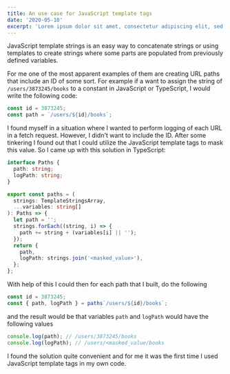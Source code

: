```yaml
---
title: An use case for JavaScript template tags
date: '2020-05-10'
excerpt: 'Lorem ipsum dolor sit amet, consectetur adipiscing elit, sed do eiusmod tempor incididunt ut labore et dolore magna aliqua. Praesent elementum facilisis leo vel fringilla est ullamcorper eget. At imperdiet dui accumsan sit amet nulla facilities morbi tempus.'
---
```


JavaScript template strings is an easy way to concatenate strings or using templates to create strings where some parts are populated from previously defined variables.

For me one of the most apparent examples of them are creating URL paths that include an ID of some sort. For example if a want to assign the string of `/users/3873245/books` to a constant in JavaScript or TypeScript, I would write the following code:

```typescript
const id = 3873245;
const path = `/users/${id}/books`;
```

I found myself in a situation where I wanted to perform logging of each URL in a fetch request. However, I didn't want to include the ID. After some tinkering I found out that I could utilize the JavaScript template tags to mask this value. So I came up with this solution in TypeScript:

```typescript
interface Paths {
  path: string;
  logPath: string;
}

export const paths = (
  strings: TemplateStringsArray,
  ...variables: string[]
): Paths => {
  let path = '';
  strings.forEach((string, i) => {
    path += string + (variables[i] || '');
  });
  return {
    path,
    logPath: strings.join('<masked_value>'),
  };
};
```

With help of this I could then for each path that I built, do the following

```typescript
const id = 3873245;
const { path, logPath } = paths`/users/${id}/books`;
```

and the result would be that variables `path` and `logPath` would have the following values

```typescript
console.log(path); // /users/3873245/books
console.log(logPath); // /users/<masked_value/books
```

I found the solution quite convenient and for me it was the first time I used JavaScript template tags in my own code.
